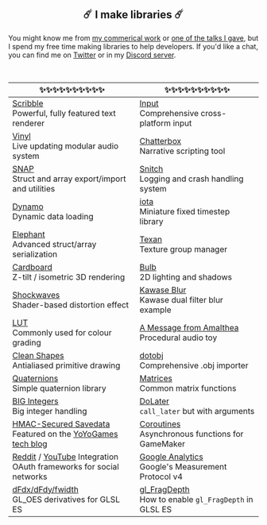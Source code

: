 <h2 align="center">☄️️ I make libraries ☄️️</h2>

You might know me from [my commerical work](http://www.jujuadams.com/) or [one of the talks I gave](https://www.youtube.com/watch?v=Uj7nr6vSRvs), but I spend my free time making libraries to help developers. If you'd like a chat, you can find me on [Twitter](https://twitter.com/jujuadams) or in my [Discord server](https://discord.gg/8krYCqr).

&nbsp;

|✨✨✨✨✨✨✨✨✨✨                                                                                                                                                       |✨✨✨✨✨✨✨✨✨✨                                                                              |
|--------------------------------------------------------------------------------------------------------------------------------------------------------------------------------|-------------------------------------------------------------------------------------------------------|
|[Scribble](https://github.com/JujuAdams/scribble)<br>Powerful, fully featured text renderer                                                                                     |[Input](https://github.com/JujuAdams/input)<br>Comprehensive cross-platform input                      |
|[Vinyl](https://github.com/JujuAdams/Vinyl)<br>Live updating modular audio system                                                                                               |[Chatterbox](https://github.com/JujuAdams/chatterbox)<br>Narrative scripting tool                      |
|[SNAP](https://github.com/JujuAdams/SNAP)<br>Struct and array export/import and utilities                                                                                       |[Snitch](https://github.com/JujuAdams/Snitch)<br>Logging and crash handling system                     |
|[Dynamo](https://github.com/JujuAdams/Dynamo)<br>Dynamic data loading                                                                                                           |[iota](https://github.com/JujuAdams/iota)<br>Miniature fixed timestep library                          |
|[Elephant](https://github.com/JujuAdams/Elephant)<br>Advanced struct/array serialization                                                                                        |[Texan](https://github.com/JujuAdams/Texan)<br>Texture group manager                                   |
|[Cardboard](https://github.com/JujuAdams/Cardboard)<br>Z-tilt / isometric 3D rendering                                                                                          |[Bulb](https://github.com/JujuAdams/Bulb)<br>2D lighting and shadows                                   |
|[Shockwaves](https://github.com/JujuAdams/Shockwave)<br>Shader-based distortion effect                                                                                          |[Kawase Blur](https://github.com/JujuAdams/Kawase)<br>Kawase dual filter blur example                  |
|[LUT](https://github.com/JujuAdams/LUT)<br>Commonly used for colour grading                                                                                                     |[A Message from Amalthea](https://github.com/JujuAdams/meditations)<br>Procedural audio toy            |
|[Clean Shapes](https://github.com/JujuAdams/Clean-Shapes)<br>Antialiased primitive drawing                                                                                      |[dotobj](https://github.com/JujuAdams/dotobj)<br>Comprehensive .obj importer                           |
|[Quaternions](https://github.com/JujuAdams/basic-quaternions)<br>Simple quaternion library                                                                                      |[Matrices](https://github.com/JujuAdams/matrices)<br>Common matrix functions                           |
|[BIG Integers](https://github.com/JujuAdams/BIG)<br>Big integer handling                                                                                                        |[DoLater](https://github.com/JujuAdams/DoLater)<br>`call_later` but with arguments                     |
|[HMAC-Secured Savedata](https://github.com/JujuAdams/protect-your-savefiles)<br>Featured on the [YoYoGames tech blog](https://www.yoyogames.com/blog/537/protect-your-savefiles)|[Coroutines](https://github.com/JujuAdams/Coroutines)<br>Asynchronous functions for GameMaker          |
|[Reddit](https://github.com/JujuAdams/reddit-OAuth2) / [YouTube](https://github.com/JujuAdams/YouTube-OAuth2) Integration<br>OAuth frameworks for social networks               |[Google Analytics](https://github.com/JujuAdams/GoogleAnalytics4)<br>Google's Measurement Protocol v4  |
|[dFdx/dFdy/fwidth](https://github.com/JujuAdams/GL_OES_standard_,brderivatives)<br>GL_OES derivatives for GLSL ES                                                               |[gl_FragDepth](https://github.com/JujuAdams/gl_FragDepthEXT)<br>How to enable `gl_FragDepth` in GLSL ES|

